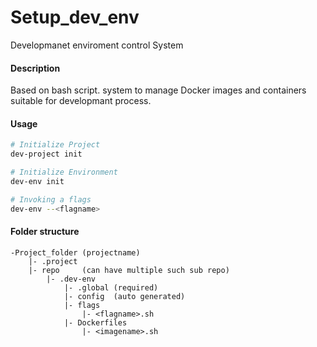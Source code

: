 # Setup_dev_env
Developmanet enviroment control System

#### Description
Based on bash script. system to manage Docker images and containers suitable for developmant process.

#### Usage
```bash
# Initialize Project
dev-project init

# Initialize Environment
dev-env init

# Invoking a flags
dev-env --<flagname>
```

#### Folder structure
```
-Project_folder (projectname)
    |- .project
    |- repo     (can have multiple such sub repo)
        |- .dev-env
            |- .global (required)
            |- config  (auto generated)
            |- flags
                |- <flagname>.sh
            |- Dockerfiles
                |- <imagename>.sh

```
